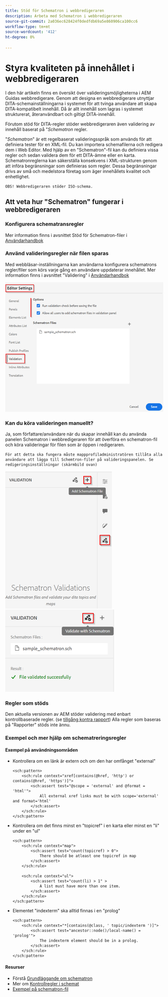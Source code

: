 ```yaml
---
title: Stöd för Schematron i webbredigeraren
description: Arbeta med Schematron i webbredigeraren
source-git-commit: 2a036ec628424f0dedfdb69a5e860906ca100cc6
workflow-type: tm+mt
source-wordcount: '412'
ht-degree: 0%

---
```



# Styra kvaliteten på innehållet i webbredigeraren

I den här artikeln finns en översikt över valideringsmöjligheterna i AEM Guidas webbredigerare.
Genom att designa en webbredigerare utnyttjar DITA-schemainställningarna i systemet för att tvinga användare att skapa DITA-kompatibelt innehåll. Då är allt innehåll som lagras i systemet strukturerat, återanvändbart och giltigt DITA-innehåll.

Förutom stöd för DITA-regler stöder webbredigeraren även validering av innehåll baserat på &quot;*Schematron* regler.

&quot;*Schematron*&quot; är ett regelbaserat valideringsspråk som används för att definiera tester för en XML-fil. Du kan importera schemafilerna och redigera dem i Web Editor. Med hjälp av en &quot;Schematron&quot;-fil kan du definiera vissa regler och sedan validera dem för ett DITA-ämne eller en karta. Schematronreglerna kan säkerställa konsekvens i XML-strukturen genom att införa begränsningar som definieras som regler. Dessa begränsningar drivs av små och medelstora företag som äger innehållets kvalitet och enhetlighet.

    OBS! Webbredigeraren stöder ISO-schema.


## Att veta hur &quot;Schematron&quot; fungerar i webbredigeraren

### Konfigurera schematransregler

Mer information finns i avsnittet Stöd för Schematron-filer i [Användarhandbok](https://helpx.adobe.com/content/dam/help/en/xml-documentation-solution/4-2/Adobe-Experience-Manager-Guides_UUID_User-Guide_EN.pdf#page=148)


### Använd valideringsregler när filen sparas

Med webbläsar-inställningarna kan användarna konfigurera schematrons regler/filer som körs varje gång en användare uppdaterar innehållet. Mer information finns i avsnittet &quot;Validering&quot; i [Användarhandbok](https://helpx.adobe.com/content/dam/help/en/xml-documentation-solution/4-2/Adobe-Experience-Manager-Guides_UUID_User-Guide_EN.pdf#page=58)

![Ange regler från webbredigeringsinställningar](../../../assets/authoring/schematron-editorsettings-validation-tab.png)


### Kan du köra valideringen manuellt?

Ja, som författare/användare när du skapar innehåll kan du använda panelen Schematron i webbredigeraren för att överföra en schematron-fil och köra valideringar för filen som är öppen i redigeraren.

    För att detta ska fungera måste mappprofiladministratören tillåta alla användare att lägga till Schemtron-filer på valideringspanelen. Se redigeringsinställningar (skärmbild ovan)

![Välj Schematron-fil](../../../assets/authoring/schematron-rightpanel-validation-addsch.png)
![Kör validering](../../../assets/authoring/schematron-rightpanel-validation-runsch.png)


### Regler som stöds

Den aktuella versionen av AEM stöder validering med enbart kontrollbaserade regler. (se [tillgång kontra rapport](https://schematron.com/document/205.html)) Alla regler som baseras på &quot;Rapporter&quot; stöds inte ännu.


### Exempel och mer hjälp om schematreringsregler

#### Exempel på användningsområden

- Kontrollera om en länk är extern och om den har omfånget &quot;external&quot;

   ```
   <sch:pattern>
       <sch:rule context="xref[contains(@href, 'http') or contains(@href, 'https')]">
           <sch:assert test="@scope = 'external' and @format = 'html'">
               All external xref links must be with scope='external' and format='html'
           </sch:assert>
       </sch:rule>
   </sch:pattern>
   ```

- Kontrollera om det finns minst en &quot;topicref&quot; i en karta eller minst en &quot;li&quot; under en &quot;ul&quot;

   ```
   <sch:pattern>
       <sch:rule context="map">
           <sch:assert test="count(topicref) > 0">
               There should be atleast one topicref in map
           </sch:assert>
       </sch:rule>
   
       <sch:rule context="ul">
           <sch:assert test="count(li) > 1" >
               A list must have more than one item.
           </sch:assert>
       </sch:rule>
   </sch:pattern>
   ```

- Elementet &quot;indexterm&quot; ska alltid finnas i en &quot;prolog&quot;

   ```
   <sch:pattern>
       <sch:rule context="*[contains(@class, ' topic/indexterm ')]">
           <sch:assert test="ancestor::node()/local-name() = 'prolog'">
               The indexterm element should be in a prolog.
           </sch:assert>
       </sch:rule>
   </sch:pattern>
   ```

#### Resurser

- Förstå  [Grundläggande om schematron](https://da2022.xatapult.com/#what-is-schematron)
- Mer om [Kontrollregler i schemat](https://www.xml.com/pub/a/2003/11/12/schematron.html#Assertions)
- [Exempel på schematron-fil](../../../assets/authoring/sample_schematron.sch)